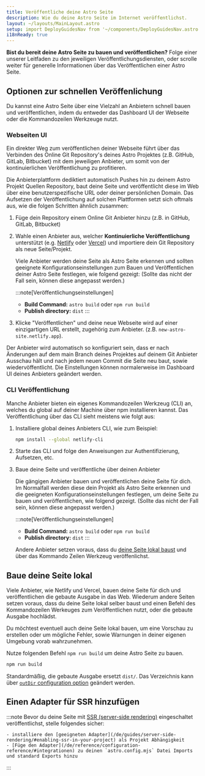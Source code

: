 ```yaml
---
title: Veröffentliche deine Astro Seite
description: Wie du deine Astro Seite im Internet veröffentlichst.
layout: ~/layouts/MainLayout.astro
setup: import DeployGuidesNav from '~/components/DeployGuidesNav.astro';
i18nReady: true
---
```

**Bist du bereit deine Astro Seite zu bauen und veröffentlichen?**
Folge einer unserer Leitfaden zu den jeweiligen 
Veröffentlichungsdiensten, oder scrolle weiter für generelle
Informationen über das Veröffentlichen einer Astro Seite.

<DeployGuidesNav />

## Optionen zur schnellen Veröffenlichung

Du kannst eine Astro Seite über eine Vielzahl an Anbietern schnell bauen
und veröffentlichen, indem du entweder das Dashboard UI der Webseite oder
die Kommandozeilen Werkzeuge nutzt.

### Webseiten UI

Ein direkter Weg zum veröffentlichen deiner Webseite führt über das Verbinden
des Online Git Repository's deines Astro Projektes 
(z.B. GitHub, GitLab, Bitbucket) mit dem jeweiligen Anbieter, um somit 
von der kontinuierlichen Veröffentlichung zu profitieren.

Die Anbieterplattform dediktiert automatisch Pushes hin zu deinem Astro Projekt Quellen Repository, baut deine Seite und veröffentlicht diese im
Web über eine benutzerspezifische URL oder deiner persönlichen Domain.
Das Aufsetzen der Veröffentlichung auf solchen Plattformen setzt sich oftmals aus, wie die folgen Schritten ähnlich zusammen:

1. Füge dein Repository einem Online Git Anbieter hinzu (z.B. in GitHub, GitLab, Bitbucket)

1. Wahle einen Anbieter aus, welcher **Kontinuierliche Veröffentlichung** unterstützt (e.g. [Netlify](/de/guides/deploy/netlify/) oder [Vercel](/de/guides/deploy/vercel/)) und importiere dein Git Repository als neue Seite/Projekt.

    Viele Anbieter werden deine Seite als Astro Seite erkennen und sollten
    geeignete Konfigurationseinstellungen zum Bauen und Veröffentlichen
    deiner Astro Seite festlegen, wie folgend gezeigt: (Sollte das nicht
    der Fall sein, können diese angepasst werden.)

    :::note[Veröffentlichungseinstellungen]
    - **Build Command:** `astro build` oder `npm run build`
    - **Publish directory:** `dist`
    :::

1. Klicke "Veröffentlichen" und deine neue Webseite wird auf einer
einzigartigen URL erstellt, zugehörig zum Anbieter. (z.B. `new-astro-site.netlify.app`).

Der Anbieter wird automatisch so konfiguriert sein, dass er nach Änderungen
auf dem main Branch deines Projektes auf deinem Git Anbieter Ausschau hält
und nach jedem neuen Commit die Seite neu baut, sowie wiedervöffentlicht.
Die Einstellungen können normalerweise im Dashboard UI deines Anbieters geändert werden.

### CLI Veröffentlichung

Manche Anbieter bieten ein eigenes Kommandozeilen Werkzeug (CLI) an,
welches du global auf deiner Machine über npm installieren kannst.
Das Veröffentlichung über das CLI sieht meistens wie folgt aus:

1. Installiere global deines Anbieters CLI, wie zum Beispiel:

    ```bash
    npm install --global netlify-cli
    ```

1. Starte das CLI und folge den Anweisungen zur Authentifizierung, Aufsetzen, etc.

1. Baue deine Seite und veröffentliche über deinen Anbieter

    Die gängigen Anbieter bauen und veröffentlichen deine Seite für dich.
    Im Normalfall werden diese dein Projekt als Astro Seite erkennen und
    die geeigneten Konfigurationseinstellungen festlegen, um deine Seite zu
    bauen und veröffentlichen, wie folgend gezeigt.
    (Sollte das nicht der Fall sein, können diese angepasst werden.)

    :::note[Veröffentlichungseinstellungen]
    - **Build Command:** `astro build` oder `npm run build`
    - **Publish directory:** `dist`
    :::

    Andere Anbieter setzen voraus, dass du [deine Seite lokal baust](#baue-deine-seite-lokal) und über das Kommando Zeilen Werkzeug
    veröffenlichst.

## Baue deine Seite lokal

Viele Anbieter, wie Netlify und Vercel, bauen deine Seite für dich und
veröffentlichen die gebaute Ausgabe in das Web. Wiederum andere Seiten
setzen voraus, dass du deine Seite lokal selber baust und einen Befehl
des Kommandozeilen Werkeuges zum Veröffentlichen nutzt, oder die gebaute
Ausgabe hochlädst. 

Du möchtest eventuell auch deine Seite lokal bauen, um eine Vorschau zu 
erstellen oder um mögliche Fehler, sowie Warnungen in deiner eigenen Umgebung vorab wahrzunehmen.

Nutze folgenden Befehl `npm run build` um deine Astro Seite zu bauen.

```bash
npm run build
```

Standardmäßig, die gebaute Ausgabe ersetzt `dist/`. Das Verzeichnis kann über
[`outDir` configuration option](/de/reference/configuration-reference/#outdir) geändert werden. 

## Einen Adapter für SSR hinzufügen

:::note
Bevor du deine Seite mit [SSR (server-side rendering)](/de/guides/server-side-rendering/) eingeschaltet veröffentlichst, stelle folgendes sicher:

    - installiere den [geeigneten Adapter](/de/guides/server-side-rendering/#enabling-ssr-in-your-project) als Projekt Abhängigkeit
    - [Füge den Adapter](/de/reference/configuration-reference/#integrationen) zu deinen `astro.config.mjs` Datei Imports und standard Exports hinzu
:::

